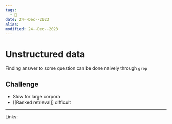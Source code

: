 ```yaml
---
tags:
  - 🌱
date: 24--Dec--2023
alias: 
modified: 24--Dec--2023
---
```

# Unstructured data
Finding answer to some question can be done naively through `grep`
## Challenge
- Slow for large corpora
- [[Ranked retrieval]] difficult

---
Links:
